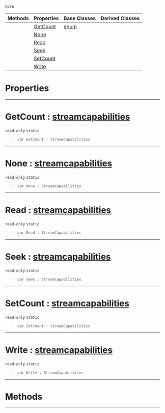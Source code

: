  `Core`

|Methods|Properties|Base Classes|Derived Classes|
|---|---|---|---|
| |[ GetCount](https://plasmaengine.github.io/PlasmaDocs/Plasma1/C++/code_reference/lightning_base_types/streamcapabilities.markdown#getcount-plasma-engine-doc)|[enum](https://plasmaengine.github.io/PlasmaDocs/Plasma1/C++/code_reference/lightning_base_types/enum.markdown)| |
| |[ None](https://plasmaengine.github.io/PlasmaDocs/Plasma1/C++/code_reference/lightning_base_types/streamcapabilities.markdown#none-plasma-engine-documen)| | |
| |[ Read](https://plasmaengine.github.io/PlasmaDocs/Plasma1/C++/code_reference/lightning_base_types/streamcapabilities.markdown#read-plasma-engine-documen)| | |
| |[ Seek](https://plasmaengine.github.io/PlasmaDocs/Plasma1/C++/code_reference/lightning_base_types/streamcapabilities.markdown#seek-plasma-engine-documen)| | |
| |[ SetCount](https://plasmaengine.github.io/PlasmaDocs/Plasma1/C++/code_reference/lightning_base_types/streamcapabilities.markdown#setcount-plasma-engine-doc)| | |
| |[ Write](https://plasmaengine.github.io/PlasmaDocs/Plasma1/C++/code_reference/lightning_base_types/streamcapabilities.markdown#write-plasma-engine-docume)| | |


 #  Properties


---  
 #  GetCount : [streamcapabilities](https://plasmaengine.github.io/PlasmaDocs/Plasma1/C++/code_reference/lightning_base_types/streamcapabilities.markdown)

 `read-only` `static`

> 
> ``` lang=cpp, name=Lightning
> var GetCount : StreamCapabilities


---  
 #  None : [streamcapabilities](https://plasmaengine.github.io/PlasmaDocs/Plasma1/C++/code_reference/lightning_base_types/streamcapabilities.markdown)

 `read-only` `static`

> 
> ``` lang=cpp, name=Lightning
> var None : StreamCapabilities


---  
 #  Read : [streamcapabilities](https://plasmaengine.github.io/PlasmaDocs/Plasma1/C++/code_reference/lightning_base_types/streamcapabilities.markdown)

 `read-only` `static`

> 
> ``` lang=cpp, name=Lightning
> var Read : StreamCapabilities


---  
 #  Seek : [streamcapabilities](https://plasmaengine.github.io/PlasmaDocs/Plasma1/C++/code_reference/lightning_base_types/streamcapabilities.markdown)

 `read-only` `static`

> 
> ``` lang=cpp, name=Lightning
> var Seek : StreamCapabilities


---  
 #  SetCount : [streamcapabilities](https://plasmaengine.github.io/PlasmaDocs/Plasma1/C++/code_reference/lightning_base_types/streamcapabilities.markdown)

 `read-only` `static`

> 
> ``` lang=cpp, name=Lightning
> var SetCount : StreamCapabilities


---  
 #  Write : [streamcapabilities](https://plasmaengine.github.io/PlasmaDocs/Plasma1/C++/code_reference/lightning_base_types/streamcapabilities.markdown)

 `read-only` `static`

> 
> ``` lang=cpp, name=Lightning
> var Write : StreamCapabilities


---  
 #  Methods


---  
 

 